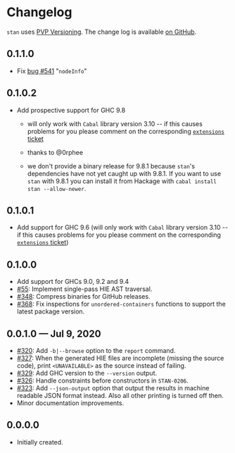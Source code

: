 # Changelog

`stan` uses [PVP Versioning][1].
The change log is available [on GitHub][2].

## 0.1.1.0

* Fix [bug #541](https://github.com/kowainik/stan/issues/541)
  "`nodeInfo`"

## 0.1.0.2

* Add prospective support for GHC 9.8

  * will only work with `Cabal` library version 3.10 -- if this causes
    problems for you please comment on the corresponding [`extensions`
    ticket](https://github.com/kowainik/extensions/issues/89)

  * thanks to @0rphee

  * we don't provide a binary release for 9.8.1 because `stan`'s
    dependencies have not yet caught up with 9.8.1.  If you want to
    use `stan` with 9.8.1 you can install it from Hackage with `cabal
    install stan --allow-newer`.

## 0.1.0.1

* Add support for GHC 9.6 (will only work with `Cabal` library version
  3.10 -- if this causes problems for you please comment on the
  corresponding [`extensions`
  ticket](https://github.com/kowainik/extensions/issues/89))

## 0.1.0.0

* Add support for GHCs 9.0, 9.2 and 9.4
* [#55](https://github.com/kowainik/stan/issues/55):
  Implement single-pass HIE AST traversal.
* [#348](https://github.com/kowainik/stan/issues/348):
  Compress binaries for GitHub releases.
* [#368](https://github.com/kowainik/stan/issues/368):
  Fix inspections for `unordered-containers` functions to support the
  latest package version.

## 0.0.1.0 — Jul 9, 2020

* [#320](https://github.com/kowainik/stan/issues/320):
  Add `-b|--browse` option to the `report` command.
* [#327](https://github.com/kowainik/stan/issues/327):
  When the generated HIE files are incomplete (missing the source code),
  print `<UNAVAILABLE>` as the source instead of failing.
* [#329](https://github.com/kowainik/stan/issues/329):
  Add GHC version to the `--version` output.
* [#326](https://github.com/kowainik/stan/issues/326):
  Handle constraints before constructors in `STAN-0206`.
* [#323](https://github.com/kowainik/stan/issues/323):
  Add `--json-output` option that output the results in machine readable JSON
  format instead. Also all other printing is turned off then.
* Minor documentation improvements.

## 0.0.0.0

* Initially created.

[1]: https://pvp.haskell.org
[2]: https://github.com/kowainik/stan/releases
